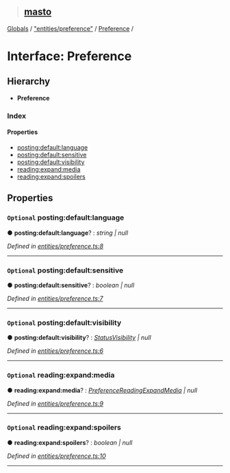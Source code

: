 > ## [masto](../README.md)

[Globals](../globals.md) / ["entities/preference"](../modules/_entities_preference_.md) / [Preference](_entities_preference_.preference.md) /

# Interface: Preference

## Hierarchy

* **Preference**

### Index

#### Properties

* [posting:default:language](_entities_preference_.preference.md#optional-posting:default:language)
* [posting:default:sensitive](_entities_preference_.preference.md#optional-posting:default:sensitive)
* [posting:default:visibility](_entities_preference_.preference.md#optional-posting:default:visibility)
* [reading:expand:media](_entities_preference_.preference.md#optional-reading:expand:media)
* [reading:expand:spoilers](_entities_preference_.preference.md#optional-reading:expand:spoilers)

## Properties

### `Optional` posting:default:language

● **posting:default:language**? : *string | null*

*Defined in [entities/preference.ts:8](https://github.com/neet/masto.js/blob/80b1796/src/entities/preference.ts#L8)*

___

### `Optional` posting:default:sensitive

● **posting:default:sensitive**? : *boolean | null*

*Defined in [entities/preference.ts:7](https://github.com/neet/masto.js/blob/80b1796/src/entities/preference.ts#L7)*

___

### `Optional` posting:default:visibility

● **posting:default:visibility**? : *[StatusVisibility](../modules/_entities_status_.md#statusvisibility) | null*

*Defined in [entities/preference.ts:6](https://github.com/neet/masto.js/blob/80b1796/src/entities/preference.ts#L6)*

___

### `Optional` reading:expand:media

● **reading:expand:media**? : *[PreferenceReadingExpandMedia](../modules/_entities_preference_.md#preferencereadingexpandmedia) | null*

*Defined in [entities/preference.ts:9](https://github.com/neet/masto.js/blob/80b1796/src/entities/preference.ts#L9)*

___

### `Optional` reading:expand:spoilers

● **reading:expand:spoilers**? : *boolean | null*

*Defined in [entities/preference.ts:10](https://github.com/neet/masto.js/blob/80b1796/src/entities/preference.ts#L10)*

___